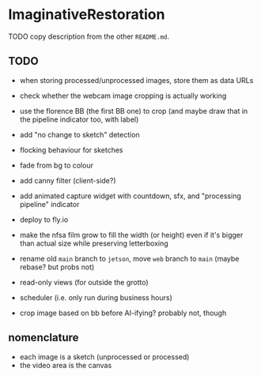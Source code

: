 # ImaginativeRestoration

TODO copy description from the other `README.md`.

## TODO

- when storing processed/unprocessed images, store them as data URLs
- check whether the webcam image cropping is actually working
- use the florence BB (the first BB one) to crop (and maybe draw that in the
  pipeline indicator too, with label)
- add "no change to sketch" detection
- flocking behaviour for sketches
- fade from bg to colour
- add canny filter (client-side?)
- add animated capture widget with countdown, sfx, and "processing pipeline"
  indicator
- deploy to fly.io
- make the nfsa film grow to fill the width (or height) even if it's bigger than
  actual size while preserving letterboxing
- rename old `main` branch to `jetson`, move `web` branch to `main` (maybe
  rebase? but probs not)

- read-only views (for outside the grotto)
- scheduler (i.e. only run during business hours)
- crop image based on bb before AI-ifying? probably not, though

## nomenclature

- each image is a sketch (unprocessed or processed)
- the video area is the canvas
